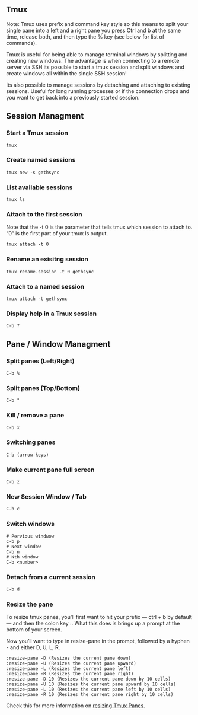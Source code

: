 ## Tmux

Note: Tmux uses prefix and command key style so this means to split your single pane into a left and a right pane you press Ctrl and b at the same time, release both, and then type the % key (see below for list of commands).

Tmux is useful for being able to manage terminal windows by splitting and creating new windows. The advantage is when connecting to a remote server via SSH its possible to start a tmux session and split windows and create windows all within the single SSH session!

Its also possible to manage sessions by detaching and attaching to existing sessions. Useful for long running processes or if the connection drops and you want to get back into a previously started session.

## Session Managment

### Start a Tmux session

```
tmux
```

### Create named sessions

```
tmux new -s gethsync
```

### List available sessions

```
tmux ls
```

### Attach to the first session

Note that the -t 0 is the parameter that tells tmux which session to attach to. “0” is the first part of your tmux ls output.

```
tmux attach -t 0
```

### Rename an exisitng session

```
tmux rename-session -t 0 gethsync
```

### Attach to a named session

```
tmux attach -t gethsync
```

### Display help in a Tmux session

```
C-b ?
```

## Pane / Window Managment

### Split panes (Left/Right)

```
C-b %
```

### Split panes (Top/Bottom)

```
C-b "
```

### Kill / remove a pane

```
C-b x
```

### Switching panes

```
C-b (arrow keys)
```

### Make current pane full screen

```
C-b z
```

### New Session Window / Tab

```
C-b c
```

### Switch windows

```
# Pervious windwow
C-b p
# Next window
C-b n
# Nth window
C-b <number>
```

### Detach from a current session

```
C-b d
```

### Resize the pane

 To resize tmux panes, you’ll first want to hit your prefix — ctrl + b by default — and then the colon key :. What this does is brings up a prompt at the bottom of your screen.

 Now you’ll want to type in resize-pane in the prompt, followed by a hyphen - and either D, U, L, R.

 ```
:resize-pane -D (Resizes the current pane down)
:resize-pane -U (Resizes the current pane upward)
:resize-pane -L (Resizes the current pane left)
:resize-pane -R (Resizes the current pane right)
:resize-pane -D 10 (Resizes the current pane down by 10 cells)
:resize-pane -U 10 (Resizes the current pane upward by 10 cells)
:resize-pane -L 10 (Resizes the current pane left by 10 cells)
:resize-pane -R 10 (Resizes the current pane right by 10 cells)
 ```

 Check this for more information on [resizing Tmux Panes](https://michaelsoolee.com/resize-tmux-panes/#:~:text=To%20resize%20tmux%20panes%2C%20you,%2C%20U%2C%20L%2C%20R%20.).

